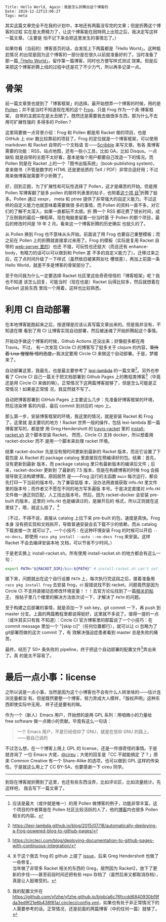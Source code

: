     Title: Hello World, Again：我是怎么折腾出这个博客的
    Date: 2019-12-22T13:06:27
    Tags: meta

其实这篇文章完全不在我的计划中，本地还有两篇没写完的文章；但是折腾这个博客的过程
实在是太费精力了，让这个博客能在因特网上出现之后，我决定写这样一篇文章。（主要是
怕不记下来会把这里发生的事情忘了。）

如果你看（当前的）博客首页的话，会发现上下两篇都是「Hello World」。这种尴尬情况
的出现是因为这个博客的一部分是在很久以前就准备好的了。当时准备了那一篇[「Hello
World」](/posts/2019/05/hello-world.html)，留作第一篇博客，同时也方便写样式测试
效果。但是后来把这个博客折腾上线的过程中还是花了不少力气，所以再多记录一点。

<!-- more -->

# 骨架

前一篇文章里也提到了「博客框架」的选择。最开始想弄一个博客的时候，用的是
[Pollen](https://github.com/mbutterick/pollen)；并不是当时不知道现在用的这个
[Frog](https://github.com/greghendershott/frog)，只是 Frog 作为一个真·博客框架，
自带的主题实在是太丑陋了。既然还是需要我去做很多东西，那为什么不去用可扩展性强的
多得多的 Pollen？

这里简要做一点背景介绍：Frog 和 Pollen 都是用 Racket 做的项目，也是 GitHub 上
star 数比较靠前的项目了。Frog 的定位就是一个博客框架，可以使用 markdown 和
Racket 自带的一个文档语
言——[Scribble](https://docs.racket-lang.org/scribble/index.html) 来写文章。有各
类博客需要的功能：RSS，站点地图，还有一些小工具，比如 GA，比如 Disqus。一点缺陷
就是自带的主题不太好看，基本是每个用户都要自己改造一下的情况。而 Pollen 则是在
Racket 上的一个「图书出版系统」（book-publishing system)，拿来做书（不管是数字的
HTML 还是更纸质的 TeX / PDF）非常合适好用；不过用来做博客就需要不少折腾了。

好，回到正题，为了扩展性和可玩性选择了 Pollen，这才是痛苦的开始。但是用 Pollen
写博客翻了挺多 pollen 的邮件列表里的帖子，也照着[这个项
目](https://github.com/otherjoel/thenotepad)[^1]折腾了挺多。Pollen 通过 xexpr，
meta 和 ptree 提供了非常强大的自定义能力。不过这样的自定义能力也就意味着需要做很
多的事情，而 Pollen 的资料一直不多，对它们的了解不太深入，如果一直都玩不太顺。折
腾一个 RSS 都花费了很长时间，成了压倒我的最后一棵稻草。现在电脑里留着一份当时基
于 Pollen 的那个项目，最后的修改时间是 19 年 2 月。看来这一个博客折腾的历史确实
也挺久的了。

从 Pollen 换到 Frog 也不意味从头开始。前面说了用 Frog 也要自己重整模板；而之前在
Pollen 上的折腾就直接拿过来用了。Frog 的模板（实际是复用 Racket 自带的
[web-server 里的](https://docs.racket-lang.org/web-server/templates.html)）也还
不错，可玩性也还挺大（而且还有 enhance-body，有精力的话可以可以做到和 Pollen 差
不多的自定义能力了）。迁移过来之后，花了点时间升级了一下样式（虽然依旧被某网友吐
槽很差），再加上前面一条 Hello World，就差不多是博客的骨架部分了。

至于你问我为什么一定要选择 Racket 社区里这些奇奇怪怪的「博客框架」呢？我也不知道
该怎么回复，可能当时（现在也是）Racket 玩得比较多，然后就想着在 Racket 这些东西
里找一个用着，这样也比较熟悉。

# 利用 CI 自动部署

在本地博客能跑起来之后，按道理是应该认真写篇文章出来的。但是我并没有，不知道在哪
看到了用 CI 让博客实现自动部署，然后被迷魂了开始折腾起这个事情。

开始动手做这个博客的时候，Github Actions 还没出来；好像挺多都在用 Travis。不过，
有一次发现 Circle CI 的博客写了挺多关于 clojure 的内容，<del>秉持着 Lisp 惺惺相
惜的态度，</del>我决定要用 Circle CI 来做这个自动部署。于是，梦魇来了。

自动部署这里，我最先，也是最主要参考了
[lexi-lambda](https://lexi-lambda.github.io) 的一篇文章[^2]。另外也参看了 Circle
CI 自己一篇关于把文档部署到 Github Pages 上的教程类博客[^3]（毕竟还是用 Circle
CI 来做的嘛）。正常情况下这两篇博客就够了，但是怎么可能是正常情况！如果是正常情
况，我显然就不写了。

自动把博客部署到 GitHub Pages 上主要这么几步：先准备好博客框架的环境，然后渲染博
客的内容，最后 commit 到对应的 repo 上。

那么第一步，安装博客框架的环境，我这里的情况，就是安装 Racket 和 Frog 了。这里就
是主要坑的地方！Racket 世界一般的操作，包括 lexi-lambda 那一篇博客里写的，都是使
用 Greg Hendershott 的
[travis-racket](https://github.com/greghendershott/travis-racket) 里的
[install-racket.sh](https://github.com/greghendershott/travis-racket/blob/master/install-racket.sh)
这个脚本安装 Racket。 然而，Circle CI 支持 docker，所以想着用 racket-docker 而不
是用一个脚本来处理 racket 环境。

结果 racket-docker 先是没有按时间更新到最新的 Racket 版本，而且它设置了下载包是
从 Racket 的 package catalog 里直接现在预编译好的包。结果：首先，没有更新到最新
版本，而 package catalog 里只有最新版本的编译后文件；后来，racket-docker 更新到
了最新的 7.5 版本，但是在构建博客的时候 frog 会报错导致无法构建博客。原因居然
是——Frog 运行的主函数 `main` 每次运行，都会先打印一下当前的版本号。为了兼容低版
本，没办法用直接获取 info.rkt 里文件里的版本号；而作者又不愿在不同的地方写多遍版
本号。于是决定直接对 info.rkt 文件做一通正则匹配，人工找出版本号。然后，因为
racket-docker 会安装 pre-built 的版本，这里的 info.rkt 也是编译过的，是展开后的
格式，所以正则就在这里挂了，嗯，就这么挂了。[^4]

（不过，不得不说，直接从 catalog 上拉下来 pre-built 的包，速度是真快。Frog 本身
没有把实现和文档拆开，导致普通安装会去下载不少的依赖，而从 catalog 下载直接一次
就可以了。一个小技巧：在这种环境安装 Frog 的时候可以开启 `--no-docs`，即使用
`raco pkg install --auto --no-docs frog` 来安装。这样 Racket 不会去编译安装本地
文档，可以节省不少时间。）

于是老实换上 install-racket.sh。所有使用 install-racket.sh 的地方都会有这么一句：

```bash
export PATH="${RACKET_DIR}/bin:${PATH}" # install-racket.sh can't set for us
```

接下来，问题就出在这个自行设置 `PATH` 上，每次执行完这段之后，接着准备用 `raco
pkg install frog` 去安装 frog，ci 报错说找不到 racket。问题竟然是因为 Circle CI
不支持直接动态修改环境变量！！！去官方论坛找到了一篇[相关的帖
子](https://discuss.circleci.com/t/how-to-add-a-path-to-path-in-circle-2-0/11554)，
按帖子里几个楼里的解决方法依次试一下，才解决了 `PATH` 的问题。

至于构建之后部署的事情，就是添加一下 ssh key，git commit 一下，再 push 到 master
分支。上面的两篇教程里都说得挺好，这里就不多说了。值得一提的一点（或许其实只有我
不知道）：Circle CI 官方博客里的那篇说了一个小技巧：在 commit message 里加一个
"[skip ci]"（任何位置都行），就可以让 ci 忽略为了git部署而做的这次 commit 了，有
效解决强迫症患者看到 master 总是失败的痛苦。

最终，经历了 50+ 条失败的 pipeline，终于把这个自动部署的配置文件[^5]弄出来了。真
的是太不容易了。

# 最后一点小事：license

之所以说是一点小事，当然是因为这个小博客也不会有什么人转发啥的——估计连浏览量都没
有。但是既然要整一个博客，努力弄成大人模样，「版权声明」这种东西即使实际中无用，
样子还是要有的嘛。

作为一个（新人）Emacs 用户，开始想的是用 GPL 系列：用咱微小的力量给 free
software 做一点微小的贡献。毕竟有这么一句话：

> 一个 Emacs 用户，不是已经信仰了 GNU，就是在信仰 GNU 的路上。 ——我自己说的

不过怎么想，在一个博客上用上 GPL 的 license，还是一件很奇怪的事情。于是就咨询了
一位 Emacs 大佬，[@cireu](https://cireu.github.io)；大佬的回复是「CC 不就能搞定
了？」原来 Common Creative 有一个 Share-Alike 的选项，也可以做到 GPL 这样的传染
性。于是就这么用上了 CC BY-SA，也要感谢一下 cireu 同学。

---

到现在博客就折腾到了这里，也还有些东西没弄，比如评论区，比如流量统计。先这样吧，
我去写下一篇文章了。

[^1]: 应该是最大（或许就是唯一）的用 Pollen 做博客的例子，功能非常丰富。这个项目的作者算是在 Pollen 社区比较活跃的人了，他的[博客](https://thenotepad.org)内也很多 Pollen 相关的内容。

[^2]: <https://lexi-lambda.github.io/blog/2015/07/18/automatically-deploying-a-frog-powered-blog-to-github-pages/>

[^3]: <https://circleci.com/blog/deploying-documentation-to-github-pages-with-continuous-integration/>

[^4]: 关于这个我去 frog 的 github 上提了 [issue](https://github.com/greghendershott/frog/issues/253)，后来 Greg Hendershott 也做了一些修复。<br />当年做了非常多 Racket 相关的东西的 Greg，居然因为 Racket2，放下了更新的步伐——甚至前段时间还把有些 repo 存档了（虽然后来又都取消存档），真是让人挺难受的。

[^5]: 我的配置文件在 <https://github.com/yfzhe/yfzhe.github.io/blob/a6c76fccdd6840930bf9fda3ed9f21e6b438f61a/.circleci/config.yml>，如果也有处于非正常情况下的人需要参考的话。正常情况，还是前面的两篇博客（中的任何一篇）就够了。
